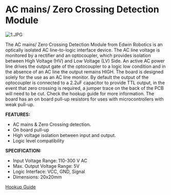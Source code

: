 # AC mains/ Zero Crossing Detection Module #

![1.JPG](https://bitbucket.org/repo/yp8ebL7/images/354529008-1.JPG)

The AC mains/ Zero Crossing Detection Module from Edwin Robotics is an optically isolated AC line-to-logic interface device. The AC line voltage is monitored by a rectifier and an optocoupler, which provides isolation between High Voltage (HV) and Low Voltage (LV) Side. An active AC power line drives the output gate of the optocoupler to a logic low condition and in the absence of an AC line the output remains HIGH. The board is designed solely for the use as an AC line monitor. By default the output of the optocoupler is connected to a 2.2uF capacitor to provide TTL output, in the event that zero crossing is required, a jumper trace on the back of the PCB will need to be cut. Check the hookup guide for more information. The board has an on board pull-up resistors for uses with microcontrollers with weak pull-up. 

**FEATURES:**

* AC mains & Zero Crossing detection.
* On board pull-up
* High voltage isolation between input and output.
* Logic level compatibility

**SPECIFICATION:**

* Input Voltage Range: 110-300 V AC
* Max. Output Voltage Range: 5V
* Logic Interface: VCC, GND, Signal
* Dimensions: 20x20mm

[Hookup Guide](http://learn.edwinrobotics.com/230v110v-ac-mains-detection-using-arduino-raspberry-pi-and-esp8266-thing/)